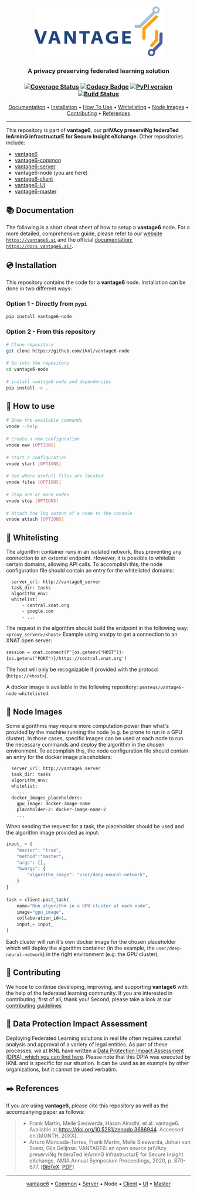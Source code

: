 <h1 align="center">
  <br>
  <a href="https://vantage6.ai"><img src="https://github.com/IKNL/guidelines/blob/master/resources/logos/vantage6.png?raw=true" alt="vantage6" width="350"></a>
</h1>

<h3 align=center> A privacy preserving federated learning solution</h3>
<h3 align="center">

[![Coverage Status](https://coveralls.io/repos/github/IKNL/vantage6-node/badge.svg?branch=master)](https://coveralls.io/github/IKNL/vantage6-node?branch=master)
[![Codacy Badge](https://api.codacy.com/project/badge/Grade/0f03092824814c5797224884fb65f048)](https://www.codacy.com/gh/IKNL/vantage6-node?utm_source=github.com&amp;utm_medium=referral&amp;utm_content=IKNL/vantage6-node&amp;utm_campaign=Badge_Grade)
[![PyPI version](https://badge.fury.io/py/vantage6-client.svg)](https://badge.fury.io/py/vantage6-client)
[![Build Status](https://api.travis-ci.org/IKNL/vantage6-node.svg?branch=master)](https://travis-ci.org/IKNL/vantage6-node)
<!--[![PyPI version](https://badge.fury.io/py/ppDLI.svg)](https://badge.fury.io/py/ppDLI)-->

</h3>

<p align="center">
  <a href="#books-documentation">Documentation</a> •
  <a href="#cd-installation">Installation</a> •
  <a href="#hatching_chick-how-to-use">How To Use</a> •
  <a href="#vertical_traffic_light-whitelisting">Whitelisting</a> •
  <a href="#card_index-whitelisting">Node Images</a> •
  <a href="#gift_heart-contributing">Contributing</a> •
  <a href="#black_nib-references">References</a>
</p>

-----------------------------------------------------------------------------------------------------
This repository is part of **vantage6**, our **priVAcy preserviNg federaTed leArninG infrastructurE for Secure Insight eXchange**. Other repositories include:

*   [vantage6](https://github.com/iknl/vantage6)
*   [vantage6-common](https://github.com/iknl/vantage6-common)
*   [vantage6-server](https://github.com/iknl/vantage6-server)
*   vantage6-node (you are here)
*   [vantage6-client](https://github.com/iknl/vantage6-client)
*   [vantage6-UI](https://github.com/IKNL/Vantage6-UI)
*   [vantage6-master](https://github.com/iknl/vantage6-master)

## :books: Documentation
The following is a short cheat sheet of how to setup a **vantage6** node. For a more detailed, comprehensive guide, please refer to our [website `https://vantage6.ai`](https://vantage6.ai) and the official [documentation: `https://docs.vantage6.ai/`](https://docs.vantage6.ai/).

## :cd: Installation
This repository contains the code for a **vantage6** node. Installation can be done in two different ways:

### Option 1 - Directly from `pypi`
```bash
pip install vantage6-node
```
### Option 2 - From this repository
```bash
# Clone repository
git clone https://github.com/iknl/vantage6-node

# Go into the repository
cd vantage6-node

# install vantage6-node and dependencies
pip install -e .
```

## :hatching_chick: How to use
```bash
# Show the available commands
vnode --help

# Create a new configuration
vnode new [OPTIONS]

# start a configuration
vnode start [OPTIONS]

# See where usefull files are located
vnode files [OPTIONS]

# Stop one or more nodes
vnode stop [OPTIONS]

# Attach the log output of a node to the console
vnode attach [OPTIONS]

```

## :vertical_traffic_light: Whitelisting

The algorithm container runs in an isolated network, thus preventing any connection to an external endpoint.
However, it is possible to whitelist certain domains, allowing API calls.
To accomplish this, the node configuration file should contain an entry for the whitelisted domains:
```
  server_url: http://vantage6_server
  task_dir: tasks
  algorithm_env:
  whitelist:
      - central.xnat.org
      - google.com
      - ...
```

The request in the algorithm should build the endpoint in the following way: `<proxy_server>/<host>`
Example using xnatpy to get a connection to an XNAT open server:

`session = xnat.connect(f'{os.getenv("HOST")}:{os.getenv("PORT")}/https://central.xnat.org')`

The host will only be recognizable if provided with the protocol (`https://<host>`).

A docker image is available in the following repository: `pmateus/vantage6-node-whitelisted`.

## :card_index: Node Images

Some algorithms may require more computation power than what's provided by the machine running the node (e.g. be prone to run in a GPU cluster).
In those cases, specific images can be used at each node to run the necessary commands and deploy the algorithm in the chosen environment.
To accomplish this, the node configuration file should contain an entry for the docker image placeholders:
```
  server_url: http://vantage6_server
  task_dir: tasks
  algorithm_env:
  whitelist:
    ...
  docker_images_placeholders:
    gpu_image: docker-image-name
    placeholder-2: docker-image-name-2
    ...
```

When sending the request for a task, the placeholder should be used and the algorithm image provided as input:
```python
input_ = {
    "master": "true",
    "method":"master",
    "args": [],
    "kwargs": {
        "algorithm_image": "user/deep-neural-network",
    }
}

task = client.post_task(
    name="Run algorithm in a GPU cluster at each node",
    image="gpu_image",
    collaboration_id=1,
    input_= input_
)
```
Each cluster will run it's own docker image for the chosen placeholder which will deploy the algorithm container (in the example, the `user/deep-neural-network`) in the right environment (e.g. the GPU cluster).

## :gift_heart: Contributing
We hope to continue developing, improving, and supporting **vantage6** with the help of the federated learning community. If you are interested in contributing, first of all, thank you! Second, please take a look at our [contributing guidelines](https://docs.vantage6.ai/how-to-contribute/how-to-contribute)

## :lock_with_ink_pen: Data Protection Impact Assessment
Deploying Federated Learning solutions in real life often requires careful analysis and approval of a variety of legal entities. As part of these processes, we at IKNL have written a [Data Protection Impact Assessment (DPIA), which you can find here](https://vantage6.ai/data-protection-impact-assessment-dpia/). Please note that this DPIA was executed by IKNL and is specific for our situation. It can be used as an example by other organizations, but it cannot be used verbatim.

## :black_nib: References
If you are using **vantage6**, please cite this repository as well as the accompanying paper as follows:

> - Frank Martin, Melle Sieswerda, Hasan Alradhi, et al. vantage6. Available at https://doi.org/10.5281/zenodo.3686944. Accessed on [MONTH, 20XX].
> - Arturo Moncada-Torres, Frank Martin, Melle Sieswerda, Johan van Soest, Gijs Gelijnse. VANTAGE6: an open source priVAcy preserviNg federaTed leArninG infrastructurE for Secure Insight eXchange. AMIA Annual Symposium Proceedings, 2020, p. 870-877. [[BibTeX](https://arturomoncadatorres.com/bibtex/moncada-torres2020vantage6.txt), [PDF](https://vantage6.ai/vantage6/)]

-----------------------------------------------------------------------------------------------------
<p align="center">
  <a href="https://github.com/IKNL/vantage6">vantage6</a> •
  <a href="https://github.com/IKNL/vantage6-common">Common</a> •
  <a href="https://github.com/IKNL/vantage6-server">Server</a> •
  <a>Node</a> •
  <a href="https://github.com/IKNL/vantage6-client">Client</a> •
  <a href="https://github.com/IKNL/Vantage6-UI">UI</a> •
  <a href="https://github.com/IKNL/vantage6-master">Master</a>
</p>
